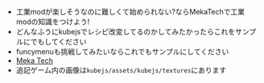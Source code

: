 - 工業modが楽しそうなのに難しくて始められない?ならMekaTechで工業modの知識をつけよう!
- どんなふうにkubejsでレシピ改変してるのかしてみたかったらこれをサンプルにでもしてください
- funcymenuも挑戦してみたいならこれでもサンプルにしてください
- [Meka Tech](https://www.curseforge.com/minecraft/modpacks/meka-tech)
- 追記ゲーム内の画像は`kubejs/assets/kubejs/textures`にあります
